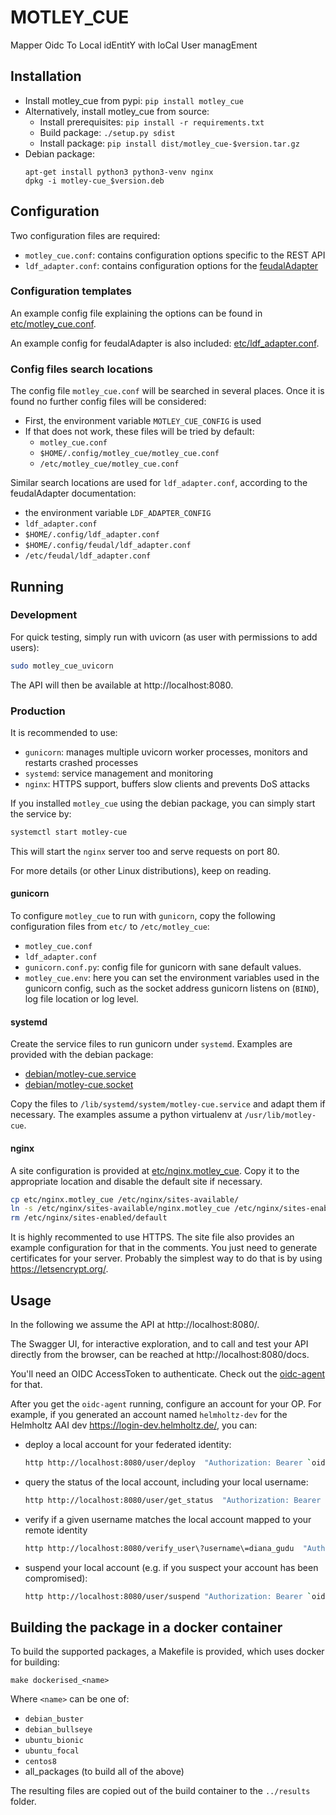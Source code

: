 # MOTLEY_CUE
Mapper Oidc To Local idEntitY with loCal User managEment

## Installation

- Install motley_cue from pypi: `pip install motley_cue`
- Alternatively, install motley_cue from source:
    - Install prerequisites: `pip install -r requirements.txt`
    - Build package: `./setup.py sdist`
    - Install package: `pip install dist/motley_cue-$version.tar.gz`
- Debian package:
    ```
    apt-get install python3 python3-venv nginx
    dpkg -i motley-cue_$version.deb
    ```

## Configuration

Two configuration files are required:
- `motley_cue.conf`: contains configuration options specific to the REST API
- `ldf_adapter.conf`: contains configuration options for the [feudalAdapter](https://git.scc.kit.edu/feudal/feudalAdapterLdf)

### Configuration templates

An example config file explaining the options can be found in [etc/motley_cue.conf](etc/motley_cue.conf).

An example config for feudalAdapter is also included: [etc/ldf_adapter.conf](etc/ldf_adapter.conf).

### Config files search locations

The config file `motley_cue.conf` will be searched in several places. Once it is found no further config files will be considered:

- First, the environment variable `MOTLEY_CUE_CONFIG` is used
- If that does not work, these files will be tried by default:
    - `motley_cue.conf`
    - `$HOME/.config/motley_cue/motley_cue.conf`
    - `/etc/motley_cue/motley_cue.conf`

Similar search locations are used for `ldf_adapter.conf`, according to the feudalAdapter documentation:
- the environment variable `LDF_ADAPTER_CONFIG`
- `ldf_adapter.conf`
- `$HOME/.config/ldf_adapter.conf`
- `$HOME/.config/feudal/ldf_adapter.conf`
- `/etc/feudal/ldf_adapter.conf`

## Running

### Development

For quick testing, simply run with uvicorn (as user with permissions to add users):

```sh
sudo motley_cue_uvicorn
```
The API will then be available at http://localhost:8080.

### Production

It is recommended to use:
- `gunicorn`: manages multiple uvicorn worker processes, monitors and restarts crashed processes
- `systemd`: service management and monitoring
- `nginx`: HTTPS support, buffers slow clients and prevents DoS attacks

If you installed `motley_cue` using the debian package, you can simply start the service by:
```sh
systemctl start motley-cue
```

This will start the `nginx` server too and serve requests on port 80.

For more details (or other Linux distributions), keep on reading.

#### gunicorn

To configure `motley_cue` to run with `gunicorn`, copy the following configuration files from `etc/` to `/etc/motley_cue`:
- `motley_cue.conf`
- `ldf_adapter.conf`
- `gunicorn.conf.py`: config file for gunicorn with sane default values.
- `motley_cue.env`: here you can set the environment variables used in the
gunicorn config, such as the socket address gunicorn listens on (`BIND`), 
log file location or log level.

#### systemd

Create the service files to run gunicorn under `systemd`.
Examples are provided with the debian package:
- [debian/motley-cue.service](debian/motley-cue.service)
- [debian/motley-cue.socket](debian/motley-cue.socket)

Copy the files to `/lib/systemd/system/motley-cue.service` and adapt them if 
necessary. The examples assume a python virtualenv at `/usr/lib/motley-cue`.

#### nginx

A site configuration is provided at [etc/nginx.motley_cue](etc/nginx.motley_cue). 
Copy it to the appropriate location and disable the default site if necessary.
```sh
cp etc/nginx.motley_cue /etc/nginx/sites-available/
ln -s /etc/nginx/sites-available/nginx.motley_cue /etc/nginx/sites-enabled/nginx.motley_cue
rm /etc/nginx/sites-enabled/default
```

It is highly recommented to use HTTPS. The site file also provides an example
configuration for that in the comments. You just need to generate certificates
for your server. Probably the simplest way to do that is by  using 
https://letsencrypt.org/.

## Usage

In the following we assume the API at http://localhost:8080/.

The Swagger UI, for interactive exploration, and to call and test your API
directly from the browser, can be reached at http://localhost:8080/docs.

You'll need an OIDC AccessToken to authenticate. Check out the
[oidc-agent](https://github.com/indigo-dc/oidc-agent) for that.

After you get the `oidc-agent` running, configure an account for your OP.
For example, if you generated an account named `helmholtz-dev` for the Helmholtz
AAI dev https://login-dev.helmholtz.de/, you can:
- deploy a local account for your federated identity:
  ```sh
  http http://localhost:8080/user/deploy  "Authorization: Bearer `oidc-token helmholtz-dev`"
  ```
- query the status of the local account, including your local username:
  ```sh
  http http://localhost:8080/user/get_status  "Authorization: Bearer `oidc-token helmholtz-dev`"
  ```
- verify if a given username matches the local account mapped to your remote identity
  ```sh
  http http://localhost:8080/verify_user\?username\=diana_gudu  "Authorization: Bearer `oidc-token helmholtz-dev`"
  ```
- suspend your local account (e.g. if you suspect your account has been
compromised):
  ```sh
  http http://localhost:8080/user/suspend "Authorization: Bearer `oidc-token helmholtz-dev`"
  ```


## Building the package in a docker container

To build the supported packages, a Makefile is provided, which uses docker
for building:
```
make dockerised_<name>
```
Where `<name>` can be one of:
- `debian_buster`
- `debian_bullseye`
- `ubuntu_bionic`
- `ubuntu_focal`
- `centos8`
- all_packages (to build all of the above)

The resulting files are copied out of the build container to the `../results` folder.
